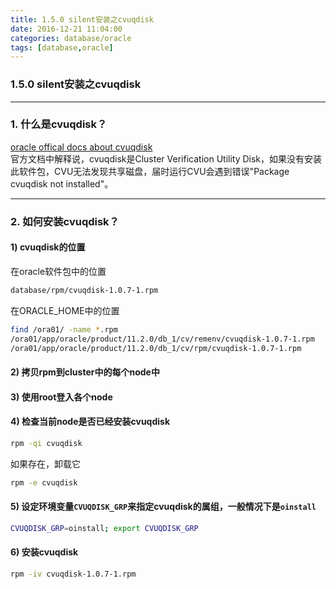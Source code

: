 ```yaml
---
title: 1.5.0 silent安装之cvuqdisk
date: 2016-12-21 11:04:00
categories: database/oracle
tags: [database,oracle]
---
```

### 1.5.0 silent安装之cvuqdisk

---

### 1. 什么是cvuqdisk？
[oracle offical docs about cvuqdisk](https://docs.oracle.com/cd/E11882_01/install.112/e41961/prelinux.htm#CWLIN237)  
官方文档中解释说，cvuqdisk是Cluster Verification Utility Disk，如果没有安装此软件包，CVU无法发现共享磁盘，届时运行CVU会遇到错误"Package cvuqdisk not installed"。

---

### 2. 如何安装cvuqdisk？
#### 1) cvuqdisk的位置  
在oracle软件包中的位置
``` bash
database/rpm/cvuqdisk-1.0.7-1.rpm
```
在ORACLE_HOME中的位置
``` bash
find /ora01/ -name *.rpm
/ora01/app/oracle/product/11.2.0/db_1/cv/remenv/cvuqdisk-1.0.7-1.rpm
/ora01/app/oracle/product/11.2.0/db_1/cv/rpm/cvuqdisk-1.0.7-1.rpm
```
#### 2) 拷贝rpm到cluster中的每个node中
#### 3) 使用root登入各个node
#### 4) 检查当前node是否已经安装cvuqdisk
``` bash
rpm -qi cvuqdisk
```
如果存在，卸载它
``` bash
rpm -e cvuqdisk
```
#### 5) 设定环境变量`CVUQDISK_GRP`来指定cvuqdisk的属组，一般情况下是`oinstall`
``` bash
CVUQDISK_GRP=oinstall; export CVUQDISK_GRP
```
#### 6) 安装cvuqdisk
``` bash
rpm -iv cvuqdisk-1.0.7-1.rpm
```
